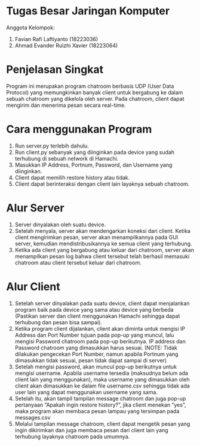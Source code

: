 # Tugas Besar Jaringan Komputer
Anggota Kelompok:
1. Favian Rafi Laftiyanto (18223036)
2. Ahmad Evander Ruizhi Xavier (18223064)

# Penjelasan Singkat
Program ini merupakan program chatroom berbasis UDP (User Data Protocol) yang memungkinkan banyak client untuk bergabung ke dalam sebuah chatroom yang dikelola oleh server. Pada chatroom, client dapat mengirim dan menerima pesan secara real-time. 

# Cara menggunakan Program
1. Run server.py terlebih dahulu.
2. Run client.py sebanyak yang diinginkan pada device yang sudah terhubung di sebuah network di Hamachi.
3. Masukkan IP Address, Portnum, Password, dan Username yang diinginkan.
4. Client dapat memilih restore history atau tidak.
5. Client dapat berinteraksi dengan client lain layaknya sebuah chatroom.

# Alur Server
1. Server dinyalakan oleh suatu device.
2. Setelah menyala, server akan mendengarkan koneksi dari client. Ketika client mengirimkan pesan, server akan menampilkannya pada GUI server, kemudian mendistribusikannya ke semua client yang terhubung.
3. Ketika ada client yang bergabung atau keluar dari chatroom, server akan menampilkan pesan log bahwa client tersebut telah berhasil memasuki chatroom atau client tersebut keluar dari chatroom.

# Alur Client
1. Setelah server dinyalakan pada suatu device, client dapat menjalankan program baik pada device yang sama atau device yang berbeda (Pastikan server dan client menggunakan Hamachi sehingga dapat terhubung dan pesan bisa sampai).
2. Ketika program client dijalankan, client akan diminta untuk mengisi IP Address dan Port Number tujuan pada pop-up yang muncul, lalu mengisi Password chatroom pada pop-up berikutnya. IP address dan Password chatroom yang dimasukkan harus sesuai. (NOTE: Tidak dilakukan pengecekan Port Number, namun apabila Portnum yang dimasukkan tidak sesuai, pesan tidak dapat sampai di server)
3. Setelah mengisi password, akan muncul pop-up berikutnya untuk mengisi username. Apabila username tersedia (maksudnya belum ada client lain yang menggunakan), maka username yang dimasukkan oleh client akan dimasukkan ke dalam file username.csv sehingga tidak ada user lain yang dapat menggunakan username yang sama.
4. Setelah itu, akan tampil tampilan message chatroom dan juga pop-up pertanyaan “Apakah ingin restore history?”, jika client menekan “yes”, maka program akan membaca pesan lampau yang tersimpan pada messages.csv
5. Melalui tampilan message chatroom, client dapat mengetik pesan yang ingin dikirimkan dan juga membaca pesan dari client lain yang terhubung layaknya chatroom pada umumnya.

